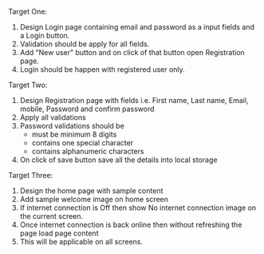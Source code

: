 Target One:

1. Design Login page containing email and password as a input fields and a Login button.
2. Validation should be apply for all fields.
3. Add "New user" button and on click of that button open Registration page.
4. Login should be happen with registered user only.

Target Two:

1. Design Registration page with fields i.e. First name, Last name, Email, mobile, Password and confirm password
2. Apply all validations
3. Password validations should be
   - must be minimum 8 digits
   - contains one special character
   - contains alphanumeric characters
4. On click of save button save all the details into local storage

Target Three:

1. Design the home page with sample content
2. Add sample welcome image on home screen
3. If internet connection is Off then show No internet connection image on the current screen.
4. Once internet connection is back online then without refreshing the page load page content
5. This will be applicable on all screens.
